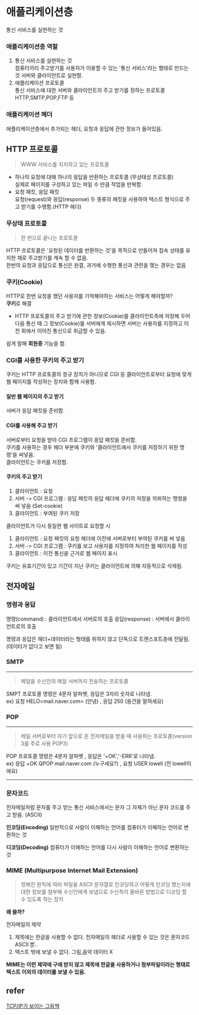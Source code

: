 # 애플리케이션층
통신 서비스를 실현하는 것
### 애플리케이션층 역할
1. 통신 서비스를 실현하는 것  
      컴퓨터끼리 주고받기를 사용자가 이용할 수 있는 '통신 서비스'라는 형태로 만드는 것
     서버와 클라이언트로 실현함.
2. 애플리케이션 프로토콜  
    통신 서비스에 대한 서버와 클라이언트의 주고 받기를 정하는 프로토콜
    HTTP,SMTP,POP,FTP 등

### 애플리케이션 헤더
애플리케이션층에서 추가되는 헤더, 요청과 응답에 관한 정보가 들어있음.   

## HTTP 프로토콜
> WWW 서비스를 지지하고 있는 프로토콜  

- 하나의 요청에 대해 하나의 응답을 반환하는 프로토콜 (무상태성 프로토콜)   
     실제로 페이지를 구성하고 있는 파일 수 만큼 작업을 반복함.
- 요청 패킷, 응답 패킷  
     요청(request)와 응답(response) 두 종류의 패킷을 사용하여 텍스트 형식으로 주고 받기를 수행함.(HTTP 헤더)

### 무상태 프로토콜
> 한 번으로 끝나는 프로토콜

HTTP 프로토콜은 '요청된 데이터를 반환하는 것'을 목적으로 만들어져 접속 상태를 유지한 채로 주고받기를 계속 할 수 없음.  
한번의 요청과 응답으로 통신은 완결, 과거에 수행한 통신과 관련을 맺는 경우는 없음

### 쿠키(Cookie)
HTTP로 한번 요청을 했던 사용자를 기억해야하는 서비스는 어떻게 해야할까?  
<b>쿠키</b>로 해결

- HTTP 프로토콜의 주고 받기에 관한 정보(Cookie)를 클라이언트측에 저장해 두어 다음 통신 때 그 정보(Cookie)를 서버에게 제시하면 서버는 사용자를 지정하고 이전 회에서 이어진 통신으로 취급할 수 있음.

쉽게 말해 <b>회원증</b> 기능을 함.

### CGI를 사용한 쿠키의 주고 받기
쿠키는 HTTP 프로토콜의 정규 장치가 아니므로 CGI 등 클라이언트로부터 요청에 맞게 웹 페이지를 작성하는 장치와 함께 사용함.

#### 일반 웹 페이지의 주고 받기   
서버가 응답 패킷을 준비함.

#### CGI를 사용해 주고 받기  
서버로부터 요청을 받아 CGI 프로그램이 응답 패킷을 준비함.  
쿠키를 사용하는 경우 헤더 부분에 쿠키와 '클라이언트에서 쿠키를 저장하기 위한 명령'을 써넣음.   
클라이언트는 쿠키를 저장함.  

#### 쿠키의 주고 받기
1. 클라이언트 : 요청
2. 서버 -> CGI 프로그램 : 응답 패킷의 응답 헤더에 쿠키의 저장을 의뢰하는 명령을 써 넣음 (Set-cookie)
3. 클라이언트 : 부여된 쿠키 저장

클라이언트가 다시 동일한 웹 사이트로 요청할 시  
1. 클라이언트 : 요청 패킷의 요청 헤더에 이전에 서버로부터 부여된 쿠키를 써 넣음
2. 서버 -> CGI 프로그램 : 쿠키를 보고 사용자를 지정하여 처리한 웹 페이지를 작성
3. 클라이언트 : 이전 통신을 근거로 웹 페이지 표시

쿠키는 유효기간이 있고 기간이 지난 쿠키는 클라이언트에 의해 자동적으로 삭제됨.

## 전자메일

### 명령과 응답
명령(command) : 클라이언트에서 서버로의 호출
응답(response) : 서버에서 클라이언트로의 호출 

명령과 응답은 헤더+데이터라는 형태를 취하지 않고 단독으로 트랜스포트층에 전달됨. (데이터가 없다고 보면 됨)

### SMTP
- - - 
> 메일을 수신인의 메일 서버까지 전송하는 프로토콜

SMPT 프로토콜 명령은 4문자 알파벳, 응답은 3자리 숫자로 나타냄.  
ex) 요청 HELO<mail.naver.com> (안녕) , 응답 250 (용건을 말하세요)

### POP 
- - - 
> 메일 서버로부터 자기 앞으로 온 전자메일을 받을 때 사용하는 프로토콜(version 3를 주로 사용 POP3)

POP 프로토콜 명령은 4문자 알파벳 , 응답은 '+OK','-ERR'로 나타냄.  
ex) 응답 +OK QPOP mail.naver.com (누구세요?) , 요청 USER lowell (전 lowell이에요)

- - - 
### 문자코드 
전자메일처럼 문자를 주고 받는 통신 서비스에서는 문자 그 자체가 아닌 문자 코드를 주고 받음. (ASCII)

<b>인코딩(Encoding)</b>
일반적으로 사람이 이해하는 언어를 컴퓨터가 이해하는 언어로 변환하는 것

<b>디코딩(Decoding)</b>
컴퓨터가 이해하는 언어를 다시 사람이 이해하는 언어로 변환하는 것

### MIME (Multipurpose Internet Mail Extension)
> 정해진 원칙에 따라 파일을 ASCII 문자열로 인코딩하고 어떻게 인코딩 했는지에 대한 정보를 첨부해 수신인에게 보냄으로 수신측이 올바른 방법으로 디코딩 할 수 있도록 하는 장치

<b>왜 쓸까?</b>

전자메일의 제약
1. 제목에는 한글을 사용할 수 없다.
     전자메일의 헤더로 사용할 수 있는 것은 문자코드 ASCII 뿐..
2. 텍스트 밖에 보낼 수 없다.
     그림,음악 데이터 X

<b>MIME는 이런 제약에 구애 받지 않고 제목에 한글을 사용하거나 첨부파일이라는 형태로 텍스트 이외의 데이터를 보낼 수 있음.</b>

## refer
[TCP/IP가 보이는 그림책](http://www.cyber.co.kr/shop/goods/goods_view.php?goodsno=5993&category=020040)
